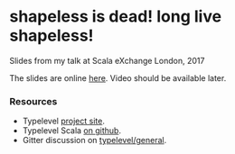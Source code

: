 # shapeless is dead! long live shapeless!

Slides from my talk at Scala eXchange London, 2017

The slides are online [here](http://milessabin.com/talks/2017/12/14/scala-exchange-2017). Video should be
available later.

### Resources

* Typelevel [project site](http://typelevel.org).
* Typelevel Scala [on github](http://github.com/typelevel/scala).
* Gitter discussion on [typelevel/general](http://gitter.im/typelevel/scala).
